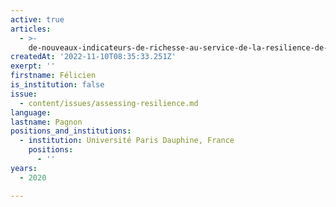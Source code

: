 ```yaml
---
active: true
articles:
  - >-
    de-nouveaux-indicateurs-de-richesse-au-service-de-la-resilience-de-la-societe
createdAt: '2022-11-10T08:35:33.251Z'
exerpt: ''
firstname: Félicien
is_institution: false
issue:
  - content/issues/assessing-resilience.md
language:
lastname: Pagnon
positions_and_institutions:
  - institution: Université Paris Dauphine, France
    positions:
      - ''
years:
  - 2020

---
```

